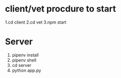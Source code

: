 # client/vet procdure to start
1.cd client
2.cd vet
3.npm start



# Server
1. pipenv install
2. pipenv shell
3. cd server
4. python app.py
